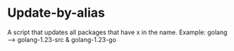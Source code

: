 # Update-by-alias
A script that updates all packages that have x in the name. Example: golang --> golang-1.23-src &amp; golang-1.23-go
